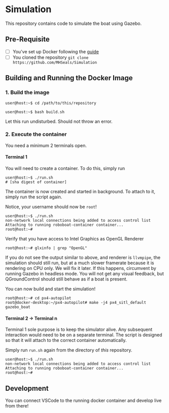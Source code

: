 # Simulation

This repository contains code to simulate the boat using Gazebo.

## Pre-Requisite
- [ ] You've set up Docker following the [guide](https://github.com/MHSeals/px4-roboboat)
- [ ] You cloned the repository `git clone https://github.com/MHSeals/Simulation`

## Building and Running the Docker Image

### 1. Build the image

```console
user@host:~$ cd /path/to/this/repository

user@host:~$ bash build.sh
```

Let this run undisturbed. Should not throw an error.

### 2. Execute the container

You need a minimum 2 terminals open.

#### Terminal 1

You will need to create a container. To do this, simply run

```console
user@host:~$ ./run.sh
# [sha digest of container]
```

The container is now created and started in background. To attach to it, simply run the script again.

Notice, your username should now be `root`!

```console
user@host:~$ ./run.sh
non-network local connections being added to access control list
Attaching to running roboboat-container container...
root@host:~#
```

Verify that you have access to Intel Graphics as OpenGL Renderer

```console
root@host:~# glxinfo | grep "OpenGL"
```

If you do not see the output similar to above, and renderer is `llvmpipe`, the simulation should still run, but at a
much slower framerate because it is rendering on CPU only. We will fix it later. If this happens, circumvent by running
Gazebo in headless mode. You will not get any visual feedback, but QGroundControl should still behave as if a boat is
present.

You can now build and start the simulation!

```console
root@host:~# cd px4-autopilot
root@docker-desktop:~/px4-autopilot# make -j4 px4_sitl_default gazebo_boat
```

#### Terminal 2 -> Terminal n

Terminal 1 sole purpose is to keep the simulator alive. Any subsequent interaction would need to be on a separate
terminal. The script is designed so that it will attach to the correct container automatically.

Simply run `run.sh` again from the directory of *this* repository.

```console
user@host:~$ ./run.sh
non-network local connections being added to access control list
Attaching to running roboboat-container container...
root@host:~#
```

## Development
You can connect VSCode to the running docker container and develop live from there!
